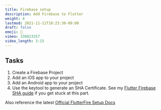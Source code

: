 ```yaml
---
title: Firebase setup
description: Add Firebase to Flutter
weight: 4
lastmod: 2021-11-11T10:23:30-09:00
draft: false
emoji: 👶
vimeo: 336023357
video_length: 3:15
---
```


## Tasks

1. Create a Firebase Project
1. Add an iOS app to your project
1. Add an Android app to your project
1. Use the keytool to generate an SHA Certificate. See my [Flutter Firebase SHA guide](https://fireship.io/snippets/install-flutterfire/#project-id-and-sha1-certificate) if you get stuck at this part. 

Also reference the latest [Official FlutterFire Setup Docs](https://firebase.google.com/docs/flutter/setup)